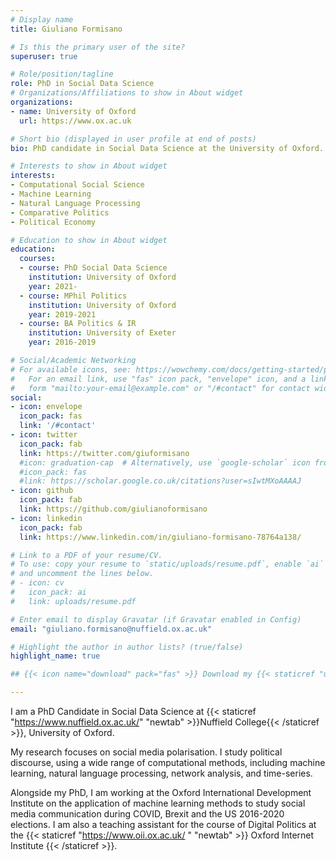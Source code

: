 ```yaml
---
# Display name
title: Giuliano Formisano

# Is this the primary user of the site?
superuser: true

# Role/position/tagline
role: PhD in Social Data Science
# Organizations/Affiliations to show in About widget
organizations:
- name: University of Oxford
  url: https://www.ox.ac.uk

# Short bio (displayed in user profile at end of posts)
bio: PhD candidate in Social Data Science at the University of Oxford. 

# Interests to show in About widget
interests:
- Computational Social Science
- Machine Learning
- Natural Language Processing
- Comparative Politics
- Political Economy

# Education to show in About widget
education:
  courses:
  - course: PhD Social Data Science
    institution: University of Oxford
    year: 2021-
  - course: MPhil Politics
    institution: University of Oxford
    year: 2019-2021
  - course: BA Politics & IR
    institution: University of Exeter
    year: 2016-2019

# Social/Academic Networking
# For available icons, see: https://wowchemy.com/docs/getting-started/page-builder/#icons
#   For an email link, use "fas" icon pack, "envelope" icon, and a link in the
#   form "mailto:your-email@example.com" or "/#contact" for contact widget.
social:
- icon: envelope
  icon_pack: fas
  link: '/#contact'
- icon: twitter
  icon_pack: fab
  link: https://twitter.com/giuformisano
  #icon: graduation-cap  # Alternatively, use `google-scholar` icon from `ai` icon pack
  #icon_pack: fas
  #link: https://scholar.google.co.uk/citations?user=sIwtMXoAAAAJ
- icon: github
  icon_pack: fab
  link: https://github.com/giulianoformisano
- icon: linkedin
  icon_pack: fab
  link: https://www.linkedin.com/in/giuliano-formisano-78764a138/

# Link to a PDF of your resume/CV.
# To use: copy your resume to `static/uploads/resume.pdf`, enable `ai` icons in `params.toml`, 
# and uncomment the lines below.
# - icon: cv
#   icon_pack: ai
#   link: uploads/resume.pdf

# Enter email to display Gravatar (if Gravatar enabled in Config)
email: "giuliano.formisano@nuffield.ox.ac.uk"

# Highlight the author in author lists? (true/false)
highlight_name: true

## {{< icon name="download" pack="fas" >}} Download my {{< staticref "uploads/demo_resume.pdf" "newtab" >}}CV{{< /staticref >}}.

---
```


I am a PhD Candidate in Social Data Science at {{< staticref "https://www.nuffield.ox.ac.uk/" "newtab" >}}Nuffield College{{< /staticref >}}, University of Oxford.

My research focuses on social media polarisation. I study political discourse, using a wide range of computational methods, including machine learning, natural language processing, network analysis, and time-series.

Alongside my PhD, I am working at the Oxford International Development Institute on the application of machine learning methods to study social media communication during COVID, Brexit and the US 2016-2020 elections. I am also a teaching assistant for the course of Digital Politics at the {{< staticref "https://www.oii.ox.ac.uk/ " "newtab" >}} Oxford Internet Institute {{< /staticref >}}.

